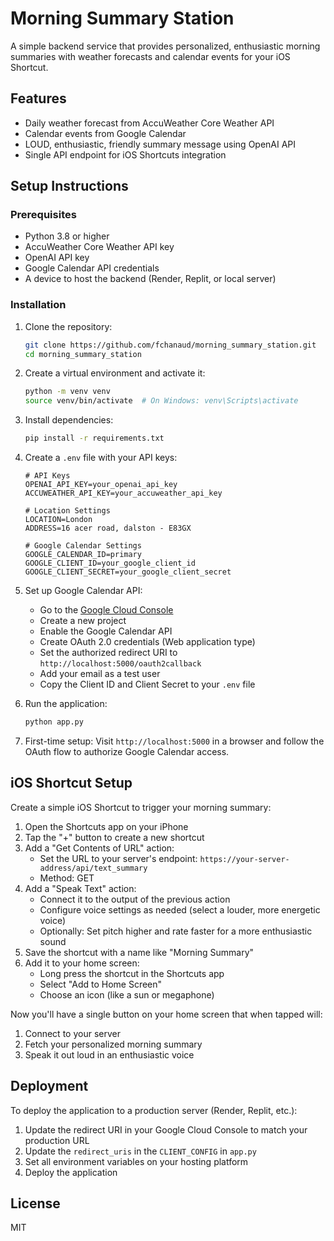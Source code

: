 # Morning Summary Station

A simple backend service that provides personalized, enthusiastic morning summaries with weather forecasts and calendar events for your iOS Shortcut.

## Features

- Daily weather forecast from AccuWeather Core Weather API
- Calendar events from Google Calendar
- LOUD, enthusiastic, friendly summary message using OpenAI API
- Single API endpoint for iOS Shortcuts integration

## Setup Instructions

### Prerequisites

- Python 3.8 or higher
- AccuWeather Core Weather API key
- OpenAI API key
- Google Calendar API credentials
- A device to host the backend (Render, Replit, or local server)

### Installation

1. Clone the repository:
   ```bash
   git clone https://github.com/fchanaud/morning_summary_station.git
   cd morning_summary_station
   ```

2. Create a virtual environment and activate it:
   ```bash
   python -m venv venv
   source venv/bin/activate  # On Windows: venv\Scripts\activate
   ```

3. Install dependencies:
   ```bash
   pip install -r requirements.txt
   ```

4. Create a `.env` file with your API keys:
   ```
   # API Keys
   OPENAI_API_KEY=your_openai_api_key
   ACCUWEATHER_API_KEY=your_accuweather_api_key
   
   # Location Settings
   LOCATION=London
   ADDRESS=16 acer road, dalston - E83GX
   
   # Google Calendar Settings
   GOOGLE_CALENDAR_ID=primary
   GOOGLE_CLIENT_ID=your_google_client_id
   GOOGLE_CLIENT_SECRET=your_google_client_secret
   ```

5. Set up Google Calendar API:
   - Go to the [Google Cloud Console](https://console.cloud.google.com/)
   - Create a new project
   - Enable the Google Calendar API
   - Create OAuth 2.0 credentials (Web application type)
   - Set the authorized redirect URI to `http://localhost:5000/oauth2callback`
   - Add your email as a test user
   - Copy the Client ID and Client Secret to your `.env` file

6. Run the application:
   ```bash
   python app.py
   ```

7. First-time setup: Visit `http://localhost:5000` in a browser and follow the OAuth flow to authorize Google Calendar access.

## iOS Shortcut Setup

Create a simple iOS Shortcut to trigger your morning summary:

1. Open the Shortcuts app on your iPhone
2. Tap the "+" button to create a new shortcut
3. Add a "Get Contents of URL" action:
   - Set the URL to your server's endpoint: `https://your-server-address/api/text_summary`
   - Method: GET
4. Add a "Speak Text" action:
   - Connect it to the output of the previous action
   - Configure voice settings as needed (select a louder, more energetic voice)
   - Optionally: Set pitch higher and rate faster for a more enthusiastic sound
5. Save the shortcut with a name like "Morning Summary"
6. Add it to your home screen:
   - Long press the shortcut in the Shortcuts app
   - Select "Add to Home Screen"
   - Choose an icon (like a sun or megaphone)

Now you'll have a single button on your home screen that when tapped will:
1. Connect to your server
2. Fetch your personalized morning summary
3. Speak it out loud in an enthusiastic voice

## Deployment

To deploy the application to a production server (Render, Replit, etc.):

1. Update the redirect URI in your Google Cloud Console to match your production URL
2. Update the `redirect_uris` in the `CLIENT_CONFIG` in `app.py`
3. Set all environment variables on your hosting platform
4. Deploy the application

## License

MIT
